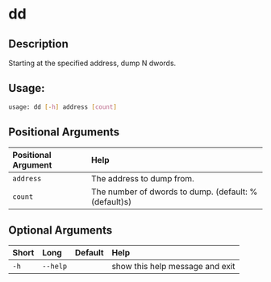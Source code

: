 



# dd

## Description


Starting at the specified address, dump N dwords.
## Usage:


```bash
usage: dd [-h] address [count]

```
## Positional Arguments

|Positional Argument|Help|
| :--- | :--- |
|`address`|The address to dump from.|
|`count`|The number of dwords to dump. (default: %(default)s)|

## Optional Arguments

|Short|Long|Default|Help|
| :--- | :--- | :--- | :--- |
|`-h`|`--help`||show this help message and exit|
